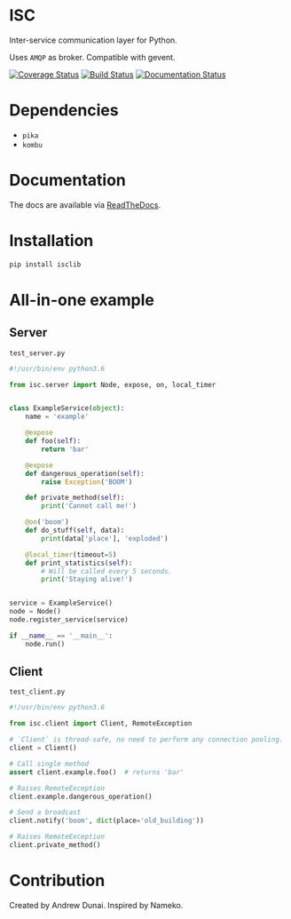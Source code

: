 # ISC

Inter-service communication layer for Python.

Uses `AMQP` as broker. Compatible with gevent.

[![Coverage Status](https://coveralls.io/repos/github/and3rson/isc/badge.svg)](https://coveralls.io/github/and3rson/isc) [![Build Status](https://travis-ci.org/and3rson/isc.svg)](https://travis-ci.org/and3rson/isc) [![Documentation Status](https://readthedocs.org/projects/isc/badge/?version=latest)](http://isc.readthedocs.io/en/latest/?badge=latest)

# Dependencies

- `pika`
- `kombu`

# Documentation

The docs are available via [ReadTheDocs](http://isc.readthedocs.io/en/latest/).

# Installation

```bash
pip install isclib
```

# All-in-one example

## Server

`test_server.py`

```python
#!/usr/bin/env python3.6

from isc.server import Node, expose, on, local_timer


class ExampleService(object):
    name = 'example'

    @expose
    def foo(self):
        return 'bar'

    @expose
    def dangerous_operation(self):
        raise Exception('BOOM')

    def private_method(self):
        print('Cannot call me!')

    @on('boom')
    def do_stuff(self, data):
        print(data['place'], 'exploded')

    @local_timer(timeout=5)
    def print_statistics(self):
        # Will be called every 5 seconds.
        print('Staying alive!')


service = ExampleService()
node = Node()
node.register_service(service)

if __name__ == '__main__':
    node.run()
```

## Client

`test_client.py`

```python
#!/usr/bin/env python3.6

from isc.client import Client, RemoteException

# `Client` is thread-safe, no need to perform any connection pooling.
client = Client()

# Call single method
assert client.example.foo()  # returns 'bar'

# Raises RemoteException
client.example.dangerous_operation()

# Send a broadcast
client.notify('boom', dict(place='old_building'))

# Raises RemoteException
client.private_method()
```

# Contribution

Created by Andrew Dunai. Inspired by Nameko.
